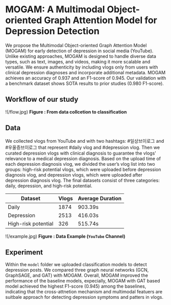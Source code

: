 # MOGAM: A Multimodal Object-oriented Graph Attention Model for Depression Detection
We propose the Multimodal Object-oriented Graph Attention Model (MOGAM) for early detection of depression in social media (YouTube). Unlike existing approaches, MOGAM is designed to handle diverse data types, such as text, images, and videos, making it more scalable and versatile. We ensure authenticity by including vlogs only from users with clinical depression diagnoses and incorporate additional metadata. MOGAM achieves an accuracy of 0.937 and an F1-score of 0.945. Our validation with a benchmark dataset shows SOTA results to prior studies (0.980 F1-score).


## Workflow of our study
!(/flow.jpg)
**Figure : From data collcetion to classification**


## Data
We collected vlogs from YouTube and with two hashtags: #일상브이로그 and #우울증브이로그 that represent #daily vlog and #depression vlog. Then we curated depression vlogs with clinical diagnosis to guarantee the vlogs' relevance to a medical depression diagnosis. Based on the upload time of each depression diagnosis vlog, we divided the user’s vlog list into two groups: high-risk potential vlogs, which were uploaded before depression diagnosis vlog, and depression vlogs, which were uploaded after depression diagnosis vlog. The final datasets consist of three categories: daily, depression, and high-risk potential. 

| Dataset             | Vlogs | Average Duration |
|---------------------|-------|------------------|
| Daily               | 1874  | 903.39s          |
| Depression          | 2513  | 416.03s          |
| High-risk potential | 326   | 515.74s          |


!(/example.jpg)
**Figure : Data Example (```YouTube``` Channel)**


## Experiment
Within the ```model``` folder we uploaded classification models to detect depression posts. We compared three graph neural networks (GCN, GraphSAGE, and GAT) with MOGAM. Overall, MOGAM improved the performance of the baseline models, expecially, MOGAM with GAT based model achieved the highest F1-score (0.945) among the baselines, indicating that the cross-attnetion mechanism and multimodal featuers are suitbale approach for detecting depression symptoms and patters in vlogs.
